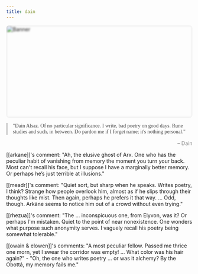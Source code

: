 ```yaml
---
title: dain
---
```

<link href="https://fonts.googleapis.com/css2?family=Great+Vibes&display=swap" rel="stylesheet"><div style="position:relative;width:100%;height:250px;overflow:hidden;border-radius:8px;"><img src="{{ site.baseurl }}/assets/dainzGwIoB_I1KLYcCeEHnD7-.jpg" alt="Banner" style="width:100%;height:100%;object-fit:cover;object-position:top;filter:blur(2px);position:absolute;top:0;left:0;z-index:1;"><div style="position: relative; z-index: 2; height: 100vh; width: 100%; display: flex; align-items: center; justify-content: center; flex-direction: column; text-align: center; padding: 0 20px; box-sizing: border-box;">
  <span style="font-family: 'Great Vibes', cursive; font-size: 5vw; max-font-size: 70px; color: white; text-shadow: 2px 2px 6px rgba(0,0,0,0.6);">Dain Alsaz</span></div></div>
<div style="font-family: Georgia, serif; font-size: 1em; color: #444; border-left: 4px solid #ccc; padding-left: 1em; margin: 1em 0;">"Dain Alsaz. Of no particular significance. I write, bad poetry on good days. Rune studies and such, in between. Do pardon me if I forget name; it's nothing personal."</div><span style="display: block; margin-top: 0.5em; text-align: right; color: #888;">– Dain</span>

[[arkane]]'s comment: "Ah, the elusive ghost of Arx. One who has the peculiar habit of vanishing from memory the moment you turn your back. Most can't recall his face, but I suppose I have a marginally better memory. Or perhaps he’s just terrible at illusions."

[[meadr]]'s comment: "Quiet sort, but sharp when he speaks. Writes poetry, I think? Strange how people overlook him, almost as if he slips through their thoughts like mist. Then again, perhaps he prefers it that way. … Odd, though. Arkäne seems to notice him out of a crowd without even trying."

[[rhezua]]'s comment: "The … inconspicuous one, from Elyvon, was it? Or perhaps I'm mistaken. Quiet to the point of near nonexistence. One wonders what purpose such anonymity serves. I vaguely recall his poetry being somewhat tolerable."

[[owain & elowen]]'s comments: "A most peculiar fellow. Passed me thrice one morn, yet I swear the corridor was empty! … What color was his hair again?" - "Oh, the one who writes poetry ... or was it alchemy? By the Obottá, my memory fails me."


